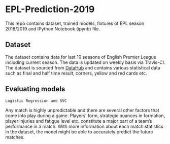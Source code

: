 # EPL-Prediction-2019
This repo contains dataset, trained models, fixtures of EPL season 2018/2019 and IPython Notebook (ipynb) file.



## Dataset
The dataset contains data for last 10 seasons of English Premier League including current season. The data is updated on weekly basis via Travis-CI. The dataset is sourced from [DataHub](https://datahub.io/sports-data/english-premier-league) and contains various statistical data such as final and half time result, corners, yellow and red cards etc.



##  Evaluating models
`Logistic Regression and SVC`

Any match is highly unpredictable and there are several other factors that come into play during a game. 
Players’ form, strategic nuances in formation, player injuries and fatigue level etc. constitute a major part of a team’s performance in a match. With more information about each match statistics in the dataset, the model might be able to accurately predict the future matches. 